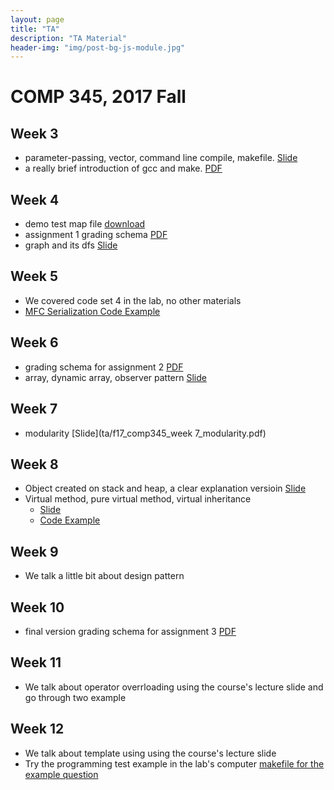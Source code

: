 ```yaml
---
layout: page
title: "TA"
description: "TA Material"
header-img: "img/post-bg-js-module.jpg"
---
```


# COMP 345, 2017 Fall

## Week 3

- parameter-passing, vector, command line compile, makefile. [Slide](ta/f17_comp345_week3.pdf)
- a really brief introduction of gcc and make. [PDF](ta/gcc_and_make.pdf) 


## Week 4

- demo test map file [download](ta/comp345f17_a1_demo_map.map)
- assignment 1 grading schema [PDF](ta/comp_345_a1_grading_schema.pdf)
- graph and its dfs [Slide](ta/f17_comp345_week4.pdf)

## Week 5

- We covered code set 4 in the lab, no other materials
- [MFC Serialization Code Example](ta/MFC_SE_example.zip)

## Week 6

- grading schema for assignment 2 [PDF](ta/comp_345_a2_grading_scheme.pdf)
- array, dynamic array, observer pattern [Slide](ta/f17_comp345_week6.pdf)

## Week 7

- modularity [Slide](ta/f17_comp345_week 7_modularity.pdf)

## Week 8

- Object created on stack and heap, a clear explanation versioin [Slide](ta/f17_comp345_week8_1.pdf)
- Virtual method, pure virtual method, virtual inheritance 
  - [Slide](ta/f17_comp345_week8_2.pdf)
  - [Code Example](ta/f17_comp345_week8_code.zip)

## Week 9

- We talk a little bit about design pattern

## Week 10

- final version grading schema for assignment 3 [PDF](ta/comp_345_a3_grading_schema.pdf)

## Week 11

- We talk about operator overrloading using the course's lecture slide and go through two example

## Week 12

- We talk about template using using the course's lecture slide
- Try the programming test example in the lab's computer [makefile for the example question](ta/f17_comp345_makefile4example_question.zip)
